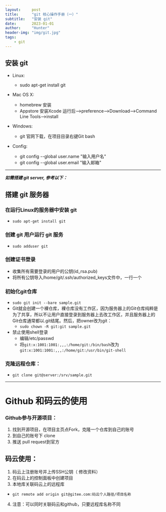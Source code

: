 ```yaml
---
layout:     post
title:      "git 核心操作手册（一）"
subtitle:   "安装 git"
date:       2023-01-01
author:     "Hunter"
header-img: "img/git.jpg"
tags:
    - git
---
```


## 安装 git
- Linux:
  - sudo apt-get install git
- Mac OS X:
  - homebrew 安装
  - Appstore 安装Xcode 运行后——>preference——>Download——>Command Line Tools——>install
- Windows:
  - git 官网下载，在项目目录右键Git bash

- Config:
  - git config --global user.name "输入用户名"
  - git config --global user.email "输入邮箱"
    
---
    
***如需搭建 git server, 参考以下：***
## 搭建 git 服务器
### 在运行Linux的服务器中安装 git
 - `sudo apt-get install git`
### 创建 git 用户运行 git 服务
   - `sudo adduser git`
### 创建证书登录
 - 收集所有需要登录的用户的公钥(id_rsa.pub)
- 将所有公钥导入/home/git/.ssh/authorized_keys文件中，一行一个
### 初始化git仓库
- `sudo git init --bare sample.git`
- Git就会创建一个裸仓库，裸仓库没有工作区，因为服务器上的Git仓库纯粹是为了共享，所以不让用户直接登录到服务器上去改工作区，并且服务器上的Git仓库通常都以.git结尾。然后，把owner改为git：
	- `sudo chown -R git:git sample.git`
- 禁止使用shell登录
	- 编辑/etc/passwd
	- 将`git:x:1001:1001:,,,:/home/git:/bin/bash`改为`git:x:1001:1001:,,,:/home/git:/usr/bin/git-shell`
### 克隆远程仓库：
- `git clone git@server:/srv/sample.git`

---
# Github 和码云的使用
### Github参与开源项目：
1. 找到开源项目，在项目主页点Fork，克隆一个仓库到自己的账号
2. 到自己的账号下 clone
3. 推送 pull request到官方
## 码云使用：
1. 码云上注册账号并上传SSH公钥（ 修改资料）
2. 在码云上的控制面板中创建项目
3. 本地库关联码云上的远程库
  - `git remote add origin git@gitee.com:码云个人路径/项目名称`
4. 注意：可以同时关联码云和github，只要远程库名称不同